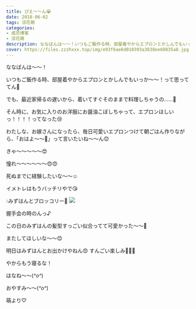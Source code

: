 ```yaml
---
title: ぴえ〜〜ん😭
date: 2018-06-02
tags: 涼花萌
categories: 
- 成员博客
- 涼花萌
description: ななばんは〜〜！いつもご飯作る時、部屋着やからエプロンとかしんでもいっか〜〜！って思っててん🙈でも、最近家帰るの遅いから、着いてすぐそのままで料理しちゃうの……🙈...
cover: https://files.zzzhxxx.top/img/e93f6ae6d010393a3838ee60835a8.jpg 
---
```







ななばんは〜〜！





いつもご飯作る時、部屋着やからエプロンとかしんでもいっか〜〜！って思っててん🙈






でも、最近家帰るの遅いから、着いてすぐそのままで料理しちゃうの……🙈






そん時に、お気に入りのお洋服にお醤油こぼしちゃって、エプロンほしいっ！！！！ってなった😢











わたしな、お嫁さんになったら、毎日可愛いエプロンつけて朝ごはん作りながら、「おはよ〜〜💓」って言いたいね〜〜ん😊








きゃ〜〜〜〜〜😍



憧れ〜〜〜〜〜〜😍😍







死ぬまでに経験したいな〜〜☺️






イメトレはもうバッチリやで😘












💧みずはんとブロッコリー🍃
![](https://files.zzzhxxx.top/img/e93f6ae6d010393a3838ee60835a8.jpg)







握手会の時のんっ♪





この日のみずはんの髪型すっごい似合ってて可愛かった〜〜💓

またしてほしいな〜〜😊





明日はみずはんとお出かけやねん😍
すんごい楽しみ💓💓💓



やからもう寝るな！








ほなね〜〜(*^o^*)


おやすみ〜〜(*^o^*)





萌より♡


